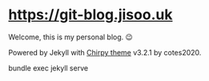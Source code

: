 # https://git-blog.jisoo.uk

Welcome, this is my personal blog. :wink:

Powered by Jekyll with
 [Chirpy theme](https://github.com/cotes2020/jekyll-theme-chirpy)
 v3.2.1 by cotes2020.


bundle exec jekyll serve